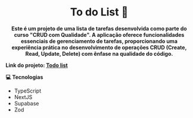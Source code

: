 <h1 align="center" style="font-weight: bold;">To do List 📝</h1>

<p align="center">
    <b>Este é um projeto de uma lista de tarefas desenvolvida como parte do curso "CRUD com Qualidade". A aplicação oferece funcionalidades essenciais de gerenciamento de tarefas, proporcionando uma experiência prática no desenvolvimento de operações CRUD (Create, Read, Update, Delete) com ênfase na qualidade do código.</b>
</p>

<strong>Link do projeto: <a href="#">Todo list</a></strong>

<strong id="technologies">💻 Tecnologias </strong>

- TypeScript
- NextJS
- Supabase
- Zod






